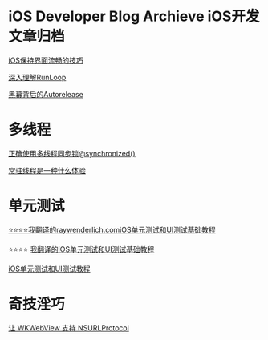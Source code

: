 # iOS Developer Blog Archieve iOS开发文章归档



[iOS保持界面流畅的技巧](Objc/iOS保持界面流畅的技巧/readme.md)

[深入理解RunLoop](Objc/深入理解RunLoop/README.md)

[黑幕背后的Autorelease](Objc/黑幕背后的Autorelease/README.md)

# 多线程

[正确使用多线程同步锁@synchronized()](Objc/正确使用多线程同步锁@synchronized()/readme.md)

[常驻线程是一种什么体验](Objc/常驻线程是一种什么体验/readme.md)

# 单元测试

[⭐️⭐️⭐️⭐️我翻译的raywenderlich.comiOS单元测试和UI测试基础教程](Swift/iOSUnitTestingandUITestingTutorial/README.md)

⭐️⭐️⭐️⭐️ [我翻译的iOS单元测试和UI测试基础教程](Swift/iOSUnitTestingandUITestingTutorial/README.md)

[iOS单元测试和UI测试教程](Swift/iOSUnitTestingandUITestingTutorial/README.md)

# 奇技淫巧

[让 WKWebView 支持 NSURLProtocol](Objc/让WKWebView支持NSURLProtocol/README.md)

